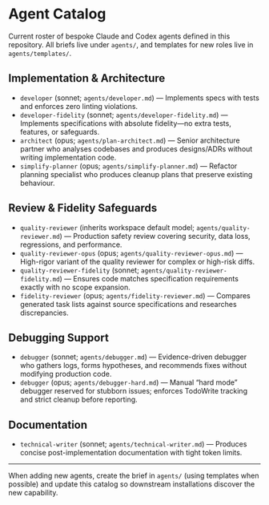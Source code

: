 # Agent Catalog

Current roster of bespoke Claude and Codex agents defined in this repository. All briefs live under `agents/`, and templates for new roles live in `agents/templates/`.

## Implementation & Architecture
- `developer` (sonnet; `agents/developer.md`) — Implements specs with tests and enforces zero linting violations.
- `developer-fidelity` (sonnet; `agents/developer-fidelity.md`) — Implements specifications with absolute fidelity—no extra tests, features, or safeguards.
- `architect` (opus; `agents/plan-architect.md`) — Senior architecture partner who analyses codebases and produces designs/ADRs without writing implementation code.
- `simplify-planner` (opus; `agents/simplify-planner.md`) — Refactor planning specialist who produces cleanup plans that preserve existing behaviour.

## Review & Fidelity Safeguards
- `quality-reviewer` (inherits workspace default model; `agents/quality-reviewer.md`) — Production safety review covering security, data loss, regressions, and performance.
- `quality-reviewer-opus` (opus; `agents/quality-reviewer-opus.md`) — High-rigor variant of the quality reviewer for complex or high-risk diffs.
- `quality-reviewer-fidelity` (sonnet; `agents/quality-reviewer-fidelity.md`) — Ensures code matches specification requirements exactly with no scope expansion.
- `fidelity-reviewer` (opus; `agents/fidelity-reviewer.md`) — Compares generated task lists against source specifications and researches discrepancies.

## Debugging Support
- `debugger` (sonnet; `agents/debugger.md`) — Evidence-driven debugger who gathers logs, forms hypotheses, and recommends fixes without modifying production code.
- `debugger` (opus; `agents/debugger-hard.md`) — Manual “hard mode” debugger reserved for stubborn issues; enforces TodoWrite tracking and strict cleanup before reporting.

## Documentation
- `technical-writer` (sonnet; `agents/technical-writer.md`) — Produces concise post-implementation documentation with tight token limits.

---

When adding new agents, create the brief in `agents/` (using templates when possible) and update this catalog so downstream installations discover the new capability.
